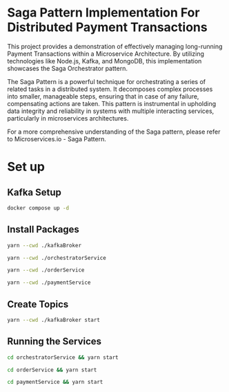 # Saga Pattern Implementation For Distributed Payment Transactions

This project provides a demonstration of effectively managing long-running Payment Transactions within a Microservice Architecture. By utilizing technologies like Node.js, Kafka, and MongoDB, this implementation showcases the Saga Orchestrator pattern.

The Saga Pattern is a powerful technique for orchestrating a series of related tasks in a distributed system. It decomposes complex processes into smaller, manageable steps, ensuring that in case of any failure, compensating actions are taken. This pattern is instrumental in upholding data integrity and reliability in systems with multiple interacting services, particularly in microservices architectures.

For a more comprehensive understanding of the Saga pattern, please refer to Microservices.io - Saga Pattern.

# Set up

## Kafka Setup

```bash
docker compose up -d
```

## Install Packages

```bash
yarn --cwd ./kafkaBroker
```

```bash
yarn --cwd ./orchestratorService
```

```bash
yarn --cwd ./orderService
```

```bash
yarn --cwd ./paymentService
```

## Create Topics

```bash
yarn --cwd ./kafkaBroker start
```

## Running the Services

```bash
cd orchestratorService && yarn start
```

```bash
cd orderService && yarn start
```

```bash
cd paymentService && yarn start
```
